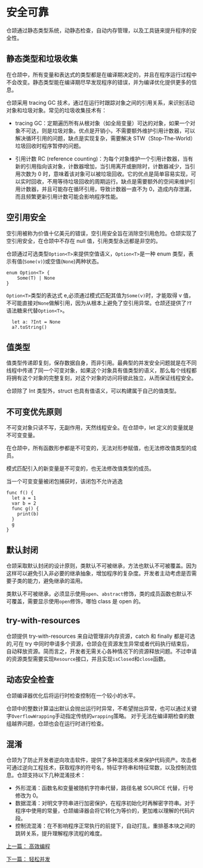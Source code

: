 # 安全可靠

仓颉通过静态类型系统，动静态检查，自动内存管理，以及工具链来提升程序的安全性。

## 静态类型和垃圾收集

在仓颉中，所有变量和表达式的类型都是在编译期决定的，并且在程序运行过程中不会改变。静态类型能在编译期尽早发现程序的错误，并为编译优化提供更多的信息。

仓颉采用 tracing GC 技术，通过在运行时跟踪对象之间的引用关系，来识别活动对象和垃圾对象。常见的垃圾收集技术有：

- tracing GC：定期遍历所有从根对象（如全局变量）可达的对象，如果一个对象不可达，则是垃圾对象。优点是开销小，不需要额外维护引用计数器，可以解决循环引用的问题，缺点是实现复杂，需要解决 STW（Stop-The-World） 垃圾回收时程序暂停的问题。

- 引用计数 RC (reference counting)：为每个对象维护一个引用计数器，当有新的引用指向该对象，计数器增加，当引用离开或删除时，计数器减少，当引用次数为 0 时，意味着该对象可以被垃圾回收。它的优点是简单容易实现，可以实时回收，不用等待垃圾回收的周期运行。缺点是需要额外的空间来维护引用计数器，并且可能存在循环引用，导致计数器一直不为 0，造成内存泄漏，而且频繁更新引用计数可能会影响程序性能。

## 空引用安全

空引用被称为价值十亿美元的错误，空引用安全旨在消除空引用危险。仓颉实现了空引用安全，在仓颉中不存在 null 值，引用类型永远都是非空的。

仓颉通过可选类型`Option<T>`来提供空值语义，`Option<T>`是一种 enum 类型，表示有值(`Some(v)`)或空值(`None`)两种状态。

```
enum Option<T> {
    Some(T) | None
}
```

`Option<T>`类型的表达式 e,必须通过模式匹配其值为`Some(v)`时，才能取得 v 值，不可能直接对`None`做解引用，因为从根本上避免了空引用异常。仓颉还提供了`?T`语法糖来代替`Option<T>`。

```
  let a: ?Int = None
  a?.toString()
```

## 值类型

值类型传递即复刻，保存数据自身，而非引用。最典型的并发安全问题就是在不同线程中传递了同一个可变对象，如果这个对象具有值类型的语义，那么每个线程都将拥有这个对象的完整复刻，对这个对象的访问将彼此独立，从而保证线程安全。

仓颉除了 Int 类型外，struct 也具有值语义，可以构建属于自己的值类型。

## 不可变优先原则

不可变对象只读不写，无副作用，天然线程安全。在仓颉中，let 定义的变量就是不可变变量。

在仓颉中，所有函数形参都是不可变的，无法对形参赋值，也无法修改值类型的成员。

模式匹配引入的新变量是不可变的，也无法修改值类型的成员。

当一个可变变量被闭包捕获时，该闭包不允许逃逸

```
func f() {
  let a = 1
  var b = 2
  func g() {
    print(b)
  }
  g
}
```

## 默认封闭

仓颉采取默认封闭的设计原则，类默认不可被继承，方法也默认不可被覆盖。因为这样可以避免引入非必要的继承抽象，增加程序的复杂度。开发者主动考虑是否需要子类的能力，避免继承的滥用。

类默认不可被继承，必须显示使用`open`、`abstract`修饰，类的成员函数也默认不可覆盖，需要显示使用`open`修饰，哪怕 class 是 open 的。

## try-with-resources

仓颉提供 try-with-resources 来自动管理非内存资源，catch 和 finally 都是可选的,可在 try 中同时申请多个资源，仓颉会在资源发生异常或者代码执行结束后，自动释放资源。简而言之，开发者无需关心各种情况下的资源释放问题。不过申请的资源类型需要实现`Resource`接口，并且实现`isClosed`和`close`函数。

## 动态安全检查

仓颉编译器优化后将运行时检查控制在一个较小的水平。

仓颉中的整数计算溢出默认会抛出运行时异常，不希望抛出异常，也可以通过关键字`OverflowWrapping`手动指定传统的`wrapping`策略。
对于无法在编译期检查的数组越界问题，仓颉也会在运行时进行检查。

## 混淆

仓颉为了防止开发者逆向攻击软件，提供了多种混淆技术来保护代码资产。攻击者可通过逆向工程技术，获取程序的符号名，特征字符串和特征常数，以及控制流信息。仓颉支持以下几种混淆技术：

- 外形混淆：函数名和变量被随机字符串代替，路径名被 SOURCE 代替，行号修改为 0。
- 数据混淆：对明文字符串进行加密保护，在程序初始化时再解密字符串。对于程序中使用的常量，仓颉编译器会将它转化为等价的，更加难以理解的代码片段。
- 控制流混淆：在不影响程序正常执行的前提下，自动打乱，重排基本块之间的跳转关系，提升理解程序流程的难度。

[上一篇： 高效编程](./2-efficient-programming.md)

[下一篇： 轻松并发](./4-concurrency.md)
